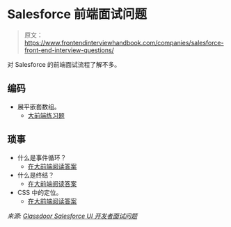# Salesforce 前端面试问题

> 原文：<https://www.frontendinterviewhandbook.com/companies/salesforce-front-end-interview-questions/>



对 Salesforce 的前端面试流程了解不多。

## 编码[](#coding "Direct link to heading")

*   展平嵌套数组。
    *   [大前端练习题](https://www.greatfrontend.com/questions/javascript/flatten)

## 琐事[](#trivia "Direct link to heading")

*   什么是事件循环？
    *   [在大前端阅读答案](https://www.greatfrontend.com/questions/quiz/javascript/what-is-event-loop-what-is-the-difference-between-call-stack-and-task-queue)
*   什么是终结？
    *   [在大前端阅读答案](https://www.greatfrontend.com/questions/quiz/javascript/what-is-a-closure-and-how-why-would-you-use-one)
*   CSS 中的定位。
    *   [在大前端阅读答案](https://www.greatfrontend.com/questions/quiz/css/whats-the-difference-between-a-relative-fixed-absolute-and-statically-positioned-element)

*来源: [Glassdoor Salesforce UI 开发者面试问题](https://www.glassdoor.sg/Interview/Salesforce-UI-Developer-Interview-Questions-EI_IE11159.0,10_KO11,23.htm)*


